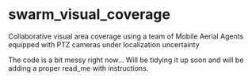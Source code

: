 # swarm_visual_coverage
Collaborative visual area coverage using a team of Mobile Aerial Agents equipped with PTZ cameras under localization uncertainty

The code is a bit messy right now... Will be tidying it up soon and will be adding a proper read_me with instructions.
